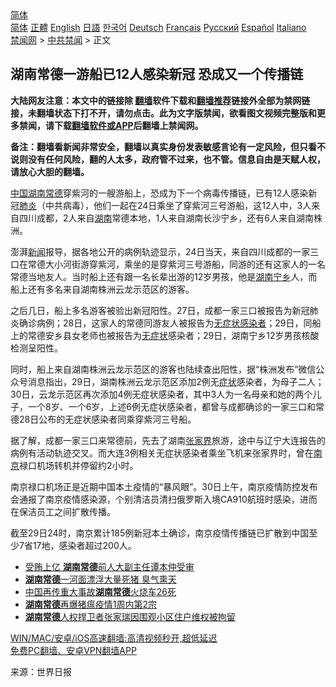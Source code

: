  <!-- 面包屑导航 --> <div class="breadcrumb"><!-- GTranslate: https://gtranslate.io/ -->  <div class="switcher notranslate">  <div class="selected">  <a href="#" onclick="return false;"> 简体</a>  </div>  <div class="option">  <a href="https://www.bannedbook.org" onclick="doGTranslate('zh-CN|zh-CN');jQuery('div.switcher div.selected a').html(jQuery(this).html());return false;" title="简体中文" class="nturl selected"> 简体</a>  <a href="https://www.bannedbook.org/zh-tw/" onclick="doGTranslate('zh-CN|zh-TW');jQuery('div.switcher div.selected a').html(jQuery(this).html());return false;" title="繁體中文" class="nturl"> 正體</a>  <a href="https://www.bannedbook.org/en/" onclick="doGTranslate('zh-CN|en');jQuery('div.switcher div.selected a').html(jQuery(this).html());return false;" title="English" class="nturl"> English</a>  <a href="https://www.bannedbook.org/ja/" onclick="doGTranslate('zh-CN|ja');jQuery('div.switcher div.selected a').html(jQuery(this).html());return false;" title="日本語" class="nturl"> 日語</a>  <a href="https://www.bannedbook.org/ko/" onclick="doGTranslate('zh-CN|ko');jQuery('div.switcher div.selected a').html(jQuery(this).html());return false;" title="한국어" class="nturl"> 한국어</a>  <a href="https://www.bannedbook.org/de/" onclick="doGTranslate('zh-CN|de');jQuery('div.switcher div.selected a').html(jQuery(this).html());return false;" title="Deutsch" class="nturl"> Deutsch</a>  <a href="https://www.bannedbook.org/fr/" onclick="doGTranslate('zh-CN|fr');jQuery('div.switcher div.selected a').html(jQuery(this).html());return false;" title="Français" class="nturl"> Français</a>  <a href="https://www.bannedbook.org/ru/" onclick="doGTranslate('zh-CN|ru');jQuery('div.switcher div.selected a').html(jQuery(this).html());return false;" title="Русский" class="nturl"> Русский</a>  <a href="https://www.bannedbook.org/es/" onclick="doGTranslate('zh-CN|es');jQuery('div.switcher div.selected a').html(jQuery(this).html());return false;" title="Español" class="nturl"> Español</a>  <a href="https://www.bannedbook.org/it/" onclick="doGTranslate('zh-CN|it');jQuery('div.switcher div.selected a').html(jQuery(this).html());return false;" title="Italiano" class="nturl"> Italiano</a>  </div>  </div>      <div class='breadcrumb-sub'><!-- Breadcrumb NavXT 6.3.0 --> <a href="https://www.bannedbook.org/" class="home">禁闻网</a> &gt; <a href="https://www.bannedbook.org/bnews/cbnews/" class="category">中共禁闻</a> &gt; 正文</div></div><h2>湖南常德一游船已12人感染新冠 恐成又一个传播链</h2> <p class="notice"><b>大陆网友注意：本文中的链接除 <a href="https://github.com/bannedbook/fanqiang" >翻墙</a>软件下载和<a href="https://github.com/killgcd/justmysocks/blob/master/README.md">翻墙推荐</a>链接外全部为禁网链接，未翻墙状态下打不开，请勿点击。此为文字版禁闻，欲看图文视频完整版和更多禁闻，请下载<a href="https://github.com/bannedbook/fanqiang">翻墙软件或APP</a>后翻墙上禁闻网。</p><p>备注：翻墙看新闻非常安全，翻墙以真实身份发表敏感言论有一定风险，但只看不说则没有任何风险，翻的人太多，政府管不过来，也不管。信息自由是天赋人权，请放心大胆的翻墙。</b></p>  <div class="entry"> <p><span class='wp_keywordlink_affiliate'><a href="https://www.bannedbook.org/" title="中国" target="_blank">中国</a></span><a href="https://www.bannedbook.org/bnews/tag/%E6%B9%96%E5%8D%97%E5%B8%B8%E5%BE%B7/" class="st_tag internal_tag" rel="tag" title="标签 湖南常德 下的日志">湖南常德</a>穿紫河的一艘游船上，恐成为下一个病毒传播链，已有12人感染新冠<a href="https://www.bannedbook.org/bnews/tag/%e8%82%ba%e7%82%8e/" class="st_tag internal_tag" rel="tag" title="标签 肺炎 下的日志">肺炎</a>（中共病毒），他们一起在24日乘坐了穿紫河三号游船，这12人中，3人来自四川成都，2人来自<a href="https://www.bannedbook.org/bnews/tag/%e6%b9%96%e5%8d%97/" class="st_tag internal_tag" rel="tag" title="标签 湖南 下的日志">湖南</a>常德本地，1人来自湖南长沙宁乡，还有6人来自湖南株洲。</p> <p>澎湃<span class='wp_keywordlink_affiliate'><a href="https://www.bannedbook.org/" title="新闻">新闻</a></span>报导，据各地公开的病例轨迹显示，24日当天，来自四川成都的一家三口在常德大小河街游穿紫河，乘坐的是穿紫河三号游船，同游的还有这家人的一名常德当地友人。当时船上还有跟一名长辈出游的12岁男孩，他是<a href="https://www.bannedbook.org/bnews/tag/%E6%B9%96%E5%8D%97%E5%AE%81%E4%B9%A1/" class="st_tag internal_tag" rel="tag" title="标签 湖南宁乡 下的日志">湖南宁乡</a>人，而船上还有多名来自湖南株洲云龙示范区的游客。</p>  <p>之后几日，船上多名游客被验出新冠阳性。27日，成都一家三口被报告为新冠肺炎确诊病例；28日，这家人的常德同游友人被报告为<a href="https://www.bannedbook.org/bnews/tag/%E6%97%A0%E7%97%87%E7%8A%B6%E6%84%9F%E6%9F%93%E8%80%85/" class="st_tag internal_tag" rel="tag" title="标签 无症状感染者 下的日志">无症状感染者</a>；29日，同船上的常德安乡县女老师也被报告为<a href="https://www.bannedbook.org/bnews/tag/%E6%97%A0%E7%97%87%E7%8A%B6/" class="st_tag internal_tag" rel="tag" title="标签 无症状 下的日志">无症状</a>感染者；29日，湖南宁乡12岁男孩核酸检测呈阳性。</p> <p>同时，船上来自湖南株洲云龙示范区的游客也陆续查出阳性，据“株洲发布”微信公众号消息指出，29日，湖南株洲云龙示范区添加2例无<a href="https://www.bannedbook.org/bnews/tag/%E7%97%87%E7%8A%B6/" class="st_tag internal_tag" rel="tag" title="标签 症状 下的日志">症状</a>感染者，为母子二人；30日，云龙示范区再次添加4例无症状感染者，其中3人为一名母亲和她的两个儿子，一个8岁、一个6岁，上述6例无症状感染者，都曾与成都确诊的一家三口和常德28日公布的无症状感染者同乘穿紫河三号船。</p>  <p>据了解，成都一家三口来常德前，先去了湖南<a href="https://www.bannedbook.org/bnews/tag/%e5%bc%a0%e5%ae%b6%e7%95%8c/" class="st_tag internal_tag" rel="tag" title="标签 张家界 下的日志">张家界</a>旅游，途中与辽宁大连报告的病例有活动轨迹交叉。而大连3例相关无症状感染者乘坐飞机来张家界时，曾在<a href="https://www.bannedbook.org/bnews/tag/%e5%8d%97%e4%ba%ac/" class="st_tag internal_tag" rel="tag" title="标签 南京 下的日志">南京</a>禄口机场转机并停留约2小时。</p> <p>南京禄口机场正是近期中国本土疫情的“暴风眼”。30日上午，南京疫情防控发布会通报了南京疫情感染源，个别清洁员清扫俄罗斯入境CA910航班时感染，进而在保洁员工之间扩散传播。</p>  <p>截至29日24时，南京累计185例新冠本土确诊，南京疫情传播链已扩散到中国至少7省17地，感染者超过200人。</p> <ul class='op-related-articles' title='相关阅读'> <li><a href='https://www.bannedbook.org/bnews/bannedvideo/20210327/1513482.html' target='_blank'>受贿上亿 <b>湖南常德</b>前人大副主任谭本仲受审</a></li> <li><a href='https://www.bannedbook.org/bnews/cbnews/20190810/1172546.html' target='_blank'><b>湖南常德</b>一河面漂浮大量死猪 臭气熏天</a></li> <li><a href='https://www.bannedbook.org/bnews/baitai/20190323/1102174.html' target='_blank'>中国再传重大事故<b>湖南常德</b>火烧车26死</a></li> <li><a href='https://www.bannedbook.org/bnews/baitai/20181029/1022860.html' target='_blank'><b>湖南常德</b>再爆猪瘟疫情1周内第2宗</a></li> <li><a href='https://www.bannedbook.org/bnews/weiquan/20150928/454760.html' target='_blank'><b>湖南常德</b>人权捍卫者张家瑞因围观小区住户维权被拘留</a></li> </ul> <p class="texttj"> <a href="https://github.com/bannedbook/fanqiang/wiki/V2ray%E6%9C%BA%E5%9C%BA" target="_blank">WIN/MAC/安卓/iOS高速翻墙:高清视频秒开,超低延迟</a><br/> <a href="https://github.com/bannedbook/fanqiang/wiki/%E7%A6%81%E9%97%BB%E7%BD%91%E5%AE%89%E5%8D%93%E7%BF%BB%E5%A2%99%E6%96%B0%E9%97%BBAPP" target="_blank">免费PC翻墙、安卓VPN翻墙APP</a></p> <p> 来源：世界日报 </p><a name='sharetosocial'></a>  <div style="margin-bottom:5px;padding-bottom:5px;clear:both"> <div id="archive-pix-1" class="banner-ads"> <!-- AuctionX Display platform tag START --> <div id="26318x728x90x621x_ADSLOT2" clicktrack="%%CLICK_URL_ESC%%"></div> <!-- AuctionX Display platform tag END --> </div> <div id="archive-pix-2" class="banner-ads"> <!-- AuctionX Display platform tag START --> <div id="26315x300x250x621x_ADSLOT2" clicktrack="%%CLICK_URL_ESC%%"></div> <!-- AuctionX Display platform tag END --> </div> </div>  <div id="archive-pix-1" class="banner-ads"> <!-- AuctionX Display platform tag START --> <div id="26318x728x90x621x_ADSLOT3" clicktrack="%%CLICK_URL_ESC%%"></div> <!-- AuctionX Display platform tag END --> </div> </div><!--END ENTRY--> 